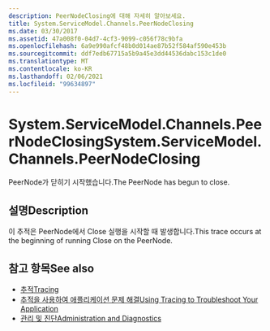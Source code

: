 ```yaml
---
description: PeerNodeClosing에 대해 자세히 알아보세요.
title: System.ServiceModel.Channels.PeerNodeClosing
ms.date: 03/30/2017
ms.assetid: 47a008f0-04d7-4cf3-9099-c056f78c9bfa
ms.openlocfilehash: 6a9e990afcf48b0d014ae87b52f584af590e453b
ms.sourcegitcommit: ddf7edb67715a5b9a45e3dd44536dabc153c1de0
ms.translationtype: MT
ms.contentlocale: ko-KR
ms.lasthandoff: 02/06/2021
ms.locfileid: "99634897"
---
```

# <a name="systemservicemodelchannelspeernodeclosing"></a><span data-ttu-id="d901e-103">System.ServiceModel.Channels.PeerNodeClosing</span><span class="sxs-lookup"><span data-stu-id="d901e-103">System.ServiceModel.Channels.PeerNodeClosing</span></span>

<span data-ttu-id="d901e-104">PeerNode가 닫히기 시작했습니다.</span><span class="sxs-lookup"><span data-stu-id="d901e-104">The PeerNode has begun to close.</span></span>  
  
## <a name="description"></a><span data-ttu-id="d901e-105">설명</span><span class="sxs-lookup"><span data-stu-id="d901e-105">Description</span></span>  

 <span data-ttu-id="d901e-106">이 추적은 PeerNode에서 Close 실행을 시작할 때 발생합니다.</span><span class="sxs-lookup"><span data-stu-id="d901e-106">This trace occurs at the beginning of running Close on the PeerNode.</span></span>  
  
## <a name="see-also"></a><span data-ttu-id="d901e-107">참고 항목</span><span class="sxs-lookup"><span data-stu-id="d901e-107">See also</span></span>

- [<span data-ttu-id="d901e-108">추적</span><span class="sxs-lookup"><span data-stu-id="d901e-108">Tracing</span></span>](index.md)
- [<span data-ttu-id="d901e-109">추적을 사용하여 애플리케이션 문제 해결</span><span class="sxs-lookup"><span data-stu-id="d901e-109">Using Tracing to Troubleshoot Your Application</span></span>](using-tracing-to-troubleshoot-your-application.md)
- [<span data-ttu-id="d901e-110">관리 및 진단</span><span class="sxs-lookup"><span data-stu-id="d901e-110">Administration and Diagnostics</span></span>](../index.md)
